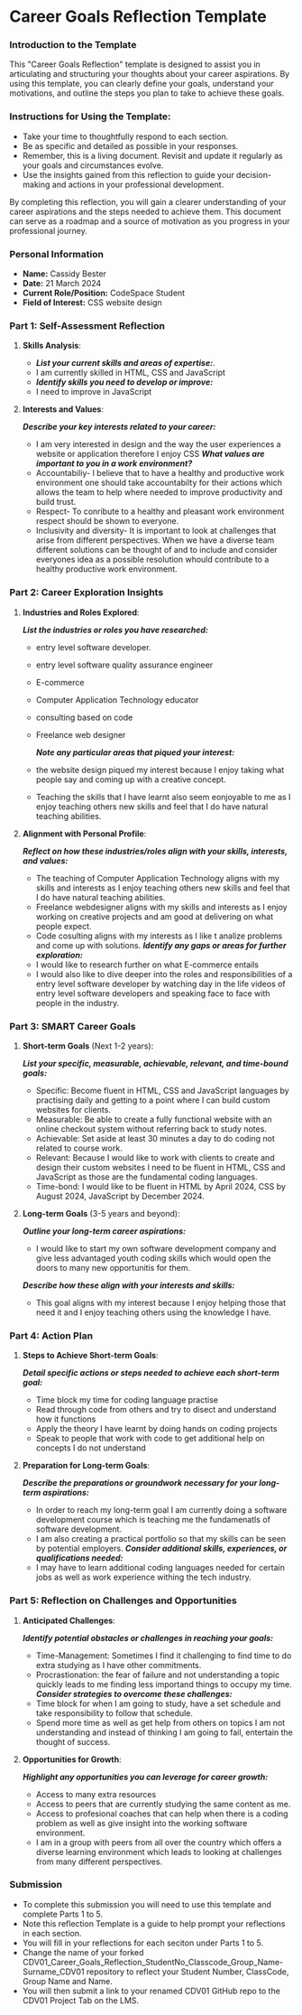
# Career Goals Reflection Template

### Introduction to the Template

This "Career Goals Reflection" template is designed to assist you in articulating and structuring your thoughts about your career aspirations. By using this template, you can clearly define your goals, understand your motivations, and outline the steps you plan to take to achieve these goals.

### Instructions for Using the Template:

- Take your time to thoughtfully respond to each section.
- Be as specific and detailed as possible in your responses.
- Remember, this is a living document. Revisit and update it regularly as your goals and circumstances evolve.
- Use the insights gained from this reflection to guide your decision-making and actions in your professional development.

By completing this reflection, you will gain a clearer understanding of your career aspirations and the steps needed to achieve them. This document can serve as a roadmap and a source of motivation as you progress in your professional journey.

### Personal Information

- **Name:** Cassidy Bester
- **Date:** 21 March 2024
- **Current Role/Position:** CodeSpace Student
- **Field of Interest:** CSS website design

### Part 1: Self-Assessment Reflection

1. **Skills Analysis**:
    
    - ***List your current skills and areas of expertise:***.
    - I am currently skilled in HTML, CSS and JavaScript
    - ***Identify skills you need to develop or improve:***
    - I need to improve in JavaScript
2. **Interests and Values**:
    
   ***Describe your key interests related to your career:***
    - I am very interested in design and the way the user experiences a website or application therefore I enjoy CSS
   ***What values are important to you in a work environment?***
    - Accountabiliy- I believe that to have a healthy and productive work environment one should take accountabilty for their actions which allows the team to help where needed to improve productivity and build        trust.
    - Respect- To conribute to a healthy and pleasant work environment respect should be shown to everyone.
    - Inclusivity and diversity- It is important to look at challenges that arise from different perspectives. When we have a diverse team different solutions can be thought of and to include and consider               everyones idea as a possible resolution whould contribute to a healthy productive work environment.
   

### Part 2: Career Exploration Insights

1. **Industries and Roles Explored**:
    
   ***List the industries or roles you have researched:***
    - entry level software developer.
    - entry level software quality assurance engineer
    - E-commerce
    - Computer Application Technology educator 
    - consulting based on code
    - Freelance web designer 
      
      ***Note any particular areas that piqued your interest:***
    - the website design piqued my interest because I enjoy taking what people say and coming up with a creative concept.
    - Teaching the skills that I have learnt also seem eonjoyable to me as I enjoy teaching others new skills and feel that I do have natural teaching abilities.
2. **Alignment with Personal Profile**:
    
   ***Reflect on how these industries/roles align with your skills, interests, and values:***
    - The teaching of Computer Application Technology aligns with my skills and interests as I enjoy teaching others new skills and feel that I do have natural teaching abilities.
    - Freelance webdesigner aligns with my skills and interests as I enjoy working on creative projects and am good at delivering on what people expect.
    - Code cosulting aligns with my interests as I like t analize problems and come up with solutions.
      ***Identify any gaps or areas for further exploration:***
    - I would like to research further on what E-commerce entails
    - I would also like to dive deeper into the roles and responsibilities of a entry level software developer by watching day in the life videos of entry level software developers and speaking face to face with       people in the industry.

### Part 3: SMART Career Goals

1. **Short-term Goals** (Next 1-2 years):
    
   ***List your specific, measurable, achievable, relevant, and time-bound goals:***
    - Specific: Become fluent in HTML, CSS and JavaScript languages by practising daily and getting to a point where I can build custom websites for clients.
    - Measurable: Be able to create a fully functional website with an online checkout system without referring back to study notes.
    - Achievable: Set aside at least 30 minutes a day to do coding not related to course work.
    - Relevant: Because I would like to work with clients to create and design their custom websites I need to be fluent in HTML, CSS and JavaScript as those are the fundamental coding languages.
    - Time-bond: I would like to be fluent in HTML by April 2024, CSS by August 2024, JavaScript by December 2024.
    
2. **Long-term Goals** (3-5 years and beyond):
    
   ***Outline your long-term career aspirations:***
    - I would like to start my own software development company and give less advantaged youth coding skills which would open the doors to many new opportunitis for them. 
 
   ***Describe how these align with your interests and skills:***
    - This goal aligns with my interest because I enjoy helping those that need it and I enjoy teaching others using the knowledge I have.

### Part 4: Action Plan

1. **Steps to Achieve Short-term Goals**:
    
     ***Detail specific actions or steps needed to achieve each short-term goal:***
    - Time block my time for coding language practise
    - Read through code from others and try to disect and understand how it functions
    - Apply the theory I have learnt by doing hands on coding projects
    - Speak to people that work with code to get additional help on concepts I do not understand  
    
2. **Preparation for Long-term Goals**:
    
     ***Describe the preparations or groundwork necessary for your long-term aspirations:***
    - In order to reach my long-term goal I am currently doing a software development course which is teaching me the fundamenatls of software development.
    - I am also creating a practical portfolio so that my skills can be seen by potential employers.
   ***Consider additional skills, experiences, or qualifications needed:***
    - I may have to learn additional coding languages needed for certain jobs as well as work experience withing the tech industry. 

### Part 5: Reflection on Challenges and Opportunities

1. **Anticipated Challenges**:
    
   ***Identify potential obstacles or challenges in reaching your goals:***
    - Time-Management: Sometimes I find it challenging to find time to do extra studying as I have other commitments.
    - Procrastionation: the fear of failure and not understanding a topic quickly leads to me finding less importand things to occupy my time.
   ***Consider strategies to overcome these challenges:***
    - Time block for when I am going to study, have a set schedule and take responsibility to follow that schedule.
    - Spend more time as well as get help from others on topics I am not understanding and instead of thinking I am going to fail, entertain the thought of success.
2. **Opportunities for Growth**:
    
   ***Highlight any opportunities you can leverage for career growth:***
    - Access to many extra resources
    - Access to peers that are currently studying the same content as me.
    - Access to profesional coaches that can help when there is a coding problem as well as give insight into the working software environment.
    - I am in a group with peers from all over the country which offers a diverse learning environment which leads to looking at challenges from many different perspectives.
    

### Submission

- To complete this submission you will need to use this template and complete Parts 1 to 5.
- Note this reflection Template is a guide to help prompt your reflections in each section.
- You will fill in your reflections for each seciton under Parts 1 to 5.
- Change the name of your forked CDV01_Career_Goals_Reflection_StudentNo_Classcode_Group_Name-Surname_CDV01 repository to reflect your Student Number, ClassCode, Group Name and Name.
- You will then submit a link to your renamed CDV01 GitHub repo to the CDV01 Project Tab on the LMS.


